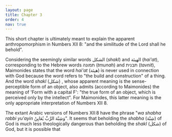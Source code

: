```yaml
---
layout: page
title: Chapter 3
order: 4
nav: true
---
```


This short chapter is ultimately meant to explain the apparent anthropomorphism in Numbers XII 8: "and the similitude of the Lord shall he behold".

Considering the seemingly similar words الشكل (_shakl_) and الهيئة (_hai'at_), corresponding to the Hebrew words תמונה (_tmunah_) and תבנית (_tavnit_), Maimonides states that the word _hai'at_ (هيئة) is never used in connection with God because the word refers to "the build and construction" of a thing. And the word _shakl_ (شكل) , whose apparent meaning is the sense-perceptible form of an object, also admits (according to Maimonides) the meaning of 'Form with a capital F': "the true form of an object, which is perceived only by the intellect". For Maimonides, this latter meaning is the only appropriate interpretation of Numbers XII 8. 

The extant Arabic versions of Numbers XII:8 have the phrase "_wa shabha rabbi yu'ayin_ وَشِبْهَ الرَّبِّ يُعَايِنُ". It seems that beholding the _shabha_ (شِبْهَ) of God is much less theologically dangerous than beholding the _shakl_ (شكل) of God, but it is possible that 
